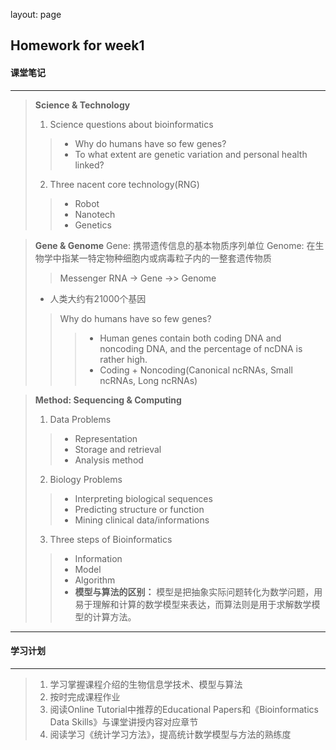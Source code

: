 layout: page

## Homework for week1
#### 课堂笔记
*****
> **Science & Technology**
> 1. Science questions about bioinformatics
>> + Why do humans have so few genes?
>> + To what extent are genetic variation and personal health linked?
> 2. Three nacent core technology(RNG)
>> + Robot
>> + Nanotech
>> + Genetics

> **Gene & Genome**
> Gene: 携带遗传信息的基本物质序列单位
> Genome: 在生物学中指某一特定物种细胞内或病毒粒子内的一整套遗传物质
>> Messenger RNA -> Gene ->> Genome
> + 人类大约有21000个基因
>> Why do humans have so few genes?
>>> + Human genes contain both coding DNA and noncoding DNA, and the percentage of ncDNA is rather high.
>>> + Coding + Noncoding(Canonical ncRNAs, Small ncRNAs, Long ncRNAs)

> **Method: Sequencing & Computing**
> 1. Data Problems
>> + Representation
>> + Storage and retrieval
>> + Analysis method
> 2. Biology Problems
>> + Interpreting biological sequences
>> + Predicting structure or function
>> + Mining clinical data/informations
> 3. Three steps of Bioinformatics
>> + Information
>> + Model
>> + Algorithm
>> + **模型与算法的区别：**
>> 模型是把抽象实际问题转化为数学问题，用易于理解和计算的数学模型来表达，而算法则是用于求解数学模型的计算方法。

*****

#### 学习计划
*****
> 1. 学习掌握课程介绍的生物信息学技术、模型与算法
> 2. 按时完成课程作业
> 3. 阅读Online Tutorial中推荐的Educational Papers和《Bioinformatics Data Skills》与课堂讲授内容对应章节
> 4. 阅读学习《统计学习方法》，提高统计数学模型与方法的熟练度